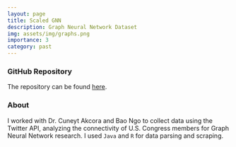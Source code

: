 ```yaml
---
layout: page
title: Scaled GNN
description: Graph Neural Network Dataset
img: assets/img/graphs.png
importance: 3
category: past
---
```


### GitHub Repository

The repository can be found [here](https://github.com/cakcora/scaledGNN).

### About

I worked with Dr. Cuneyt Akcora and Bao Ngo to collect data using the Twitter API, analyzing the connectivity of U.S. Congress members for Graph Neural Network research. I used `Java` and `R` for data parsing and scraping.
